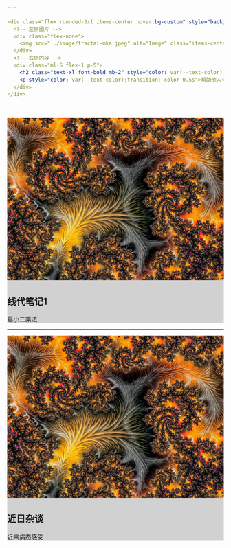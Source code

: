 ```yaml
---

<div class="flex rounded-3xl items-center hover:bg-custom" style="background-color: rgba(143,143,143,0.40);transition: background-color 0.5s" onclick="window.open('#/acada/phy/pre000','_self')">
  <!-- 左侧图片 -->
  <div class="flex-none">
    <img src="../image/fractal-mka.jpeg" alt="Image" class="items-center h-20 rounded-xl ml-5 my-5 sm:rounded-2xl">
  </div>
  <!-- 右侧内容 -->
  <div class="ml-5 flex-1 p-5">
    <h2 class="text-xl font-bold mb-2" style="color: var(--text-color);transition: color 0.5s">大物实验绪论</h2>
    <p style="color: var(--text-color);transition: color 0.5s">帮助他人</p>
  </div>
</div>

---
```


<div class="flex rounded-3xl items-center hover:bg-custom" style="background-color: rgba(143,143,143,0.40);transition: background-color 0.5s" onclick="window.open('#/acada/math/space1','_self')">
  <!-- 左侧图片 -->
  <div class="flex-none">
    <img src="../image/fractal-mka.jpeg" alt="Image" class="items-center h-20 rounded-xl ml-5 my-5 sm:rounded-2xl">
  </div>
  <!-- 右侧内容 -->
  <div class="ml-5 flex-1 p-5">
    <h2 class="text-xl font-bold mb-2" style="color: var(--text-color);transition: color 0.5s">线代笔记1</h2>
    <p style="color: var(--text-color);transition: color 0.5s">最小二乘法</p>
  </div>
</div>

---

<div class="flex rounded-3xl items-center hover:bg-custom" style="background-color: rgba(143,143,143,0.40);transition: background-color 0.5s" onclick="window.open('#/acada/etc/firstvisa','_self')">
  <!-- 左侧图片 -->
  <div class="flex-none">
    <img src="../image/fractal-mka.jpeg" alt="Image" class="items-center h-20 rounded-xl ml-5 my-5 sm:rounded-2xl">
  </div>
  <!-- 右侧内容 -->
  <div class="ml-5 flex-1 p-5">
    <h2 class="text-xl font-bold mb-2" style="color: var(--text-color);transition: color 0.5s">近日杂谈</h2>
    <p style="color: var(--text-color);transition: color 0.5s">近来病态感受</p>
  </div>
</div>


